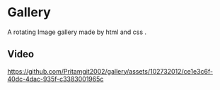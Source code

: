 # Gallery

A rotating Image gallery made by html and css .

## Video

https://github.com/Pritamgit2002/gallery/assets/102732012/ce1e3c6f-40dc-4dac-935f-c3383001965c

